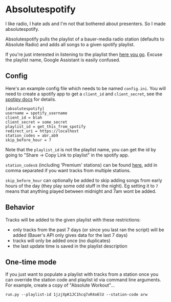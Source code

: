 # Absolutespotify

I like radio, I hate ads and I'm not that bothered about presenters. So I made absolutespotify.

Absolutespotify pulls the playlist of a bauer-media radio station (defaults to Absolute Radio) and adds all songs to a given spotify playlist.

If you're just interested in listening to the playlist then [here you go](https://open.spotify.com/playlist/7ojHfeLSzqGrNwx6MUwIS7?si=8be23abb37b6493e). Excuse the playlist name, Google Assistant is easily confused.


## Config

Here's an example config file which needs to be named `config.ini`.
You will need to create a spotify app to get a `client_id` and `client_secret`, see the [spotipy docs](https://spotipy.readthedocs.io/en/master/#getting-started) for details.

```
[absolutespotify]
username = spotify_username
client_id = blah
client_secret = some_secret
playlist_id = get_this_from_spotify
redirect_uri = https://localhost
station_codes = abr,ab9
skip_before_hour = 7
```

Note that the `playlist_id` is not the playlist name, you can get the id by going to "Share -> Copy Link to playlist" in the spotify app.

`station_codes`s (including 'Premium' stations) can be found [here](https://listenapi.planetradio.co.uk/api9.2/stations/GB?premium=1), add in comma separated if you want tracks from multiple stations.

`skip_before_hour` can optionally be added to skip adding songs from early hours of the day (they play some odd stuff in the night). Eg setting it to `7` means that anything played between midnight and 7am wont be added.

## Behavior

Tracks will be added to the given playlist with these restrictions:

- only tracks from the past 7 days (or since you last ran the script) will be added (Bauer's API only gives data for the last 7 days)
- tracks will only be added once (no duplicates)
- the last update time is saved in the playlist description

## One-time mode

If you just want to populate a playlist with tracks from a station once you can override the station code and playlist id via command line
arguments. For example, create a copy of "Absolute Workout"...

```
run.py --playlist-id 1jzjXpK1JC1hcq7xR4o6lU --station-code arw
```